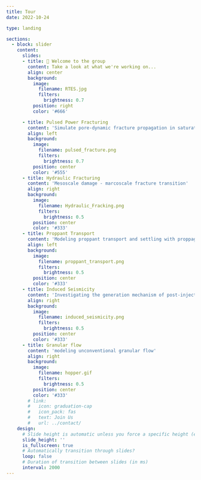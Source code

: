 ```yaml
---
title: Tour
date: 2022-10-24

type: landing

sections:
  - block: slider
    content:
      slides:
      - title: 👋 Welcome to the group
        content: Take a look at what we're working on...
        align: center
        background:
          image:
            filename: RTES.jpg
            filters:
              brightness: 0.7
          position: right
          color: '#666'

      - title: Pulsed Power Fracturing
        content: 'Simulate pore-dynamic fracture propagation in saturated rock!'
        align: left
        background:
          image:
            filename: pulsed_fracture.png
            filters:
              brightness: 0.7
          position: center
          color: '#555'
      - title: Hydraulic Fracturing
        content: 'Mesoscale damage - marcoscale fracture transition'
        align: right
        background:
          image:
            filename: Hydraulic_Fracking.png
            filters:
              brightness: 0.5
          position: center
          color: '#333'
      - title: Proppant Transport
        content: 'Modeling proppant transport and settling with proppagting fractures'
        align: left
        background:
          image:
            filename: proppant_transport.png
            filters:
              brightness: 0.5
          position: center
          color: '#333'
      - title: Induced Seismicity
        content: 'Investigating the generation mechanism of post-injection induced seismicity'
        align: right
        background:
          image:
            filename: induced_seismicity.png
            filters:
              brightness: 0.5
          position: center
          color: '#333' 
      - title: Granular flow
        content: 'modeling unconventional granular flow'
        align: right
        background:
          image:
            filename: hopper.gif
            filters:
              brightness: 0.5
          position: center
          color: '#333'        
        # link:
        #   icon: graduation-cap
        #   icon_pack: fas
        #   text: Join Us
        #   url: ../contact/
    design:
      # Slide height is automatic unless you force a specific height (e.g. '400px')
      slide_height: ''
      is_fullscreen: true
      # Automatically transition through slides?
      loop: false
      # Duration of transition between slides (in ms)
      interval: 2000
---
```

